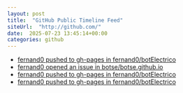 ```yaml
---
layout: post
title:  "GitHub Public Timeline Feed"
siteUrl:  "http://github.com/"
date:  2025-07-23 13:45:14+00:00
categories: github
---
```

*  [fernand0 pushed to gh-pages in fernand0/botElectrico](https://github.com/fernand0/botElectrico/compare/c84edcd93d...8842b71f6c)
*  [fernand0 opened an issue in botse/botse.github.io](https://github.com/botse/botse.github.io/issues/1)
*  [fernand0 pushed to gh-pages in fernand0/botElectrico](https://github.com/fernand0/botElectrico/compare/1a641bcde3...1a7a097cbf)
*  [fernand0 pushed to gh-pages in fernand0/botElectrico](https://github.com/fernand0/botElectrico/compare/46195233ef...5aa351057c)
